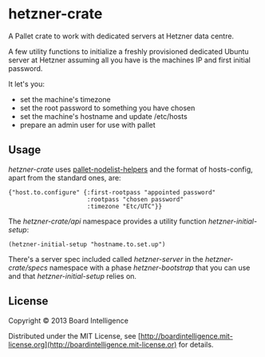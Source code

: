 # hetzner-crate

A Pallet crate to work with dedicated servers at Hetzner data centre.

A few utility functions to initialize a freshly provisioned dedicated
Ubuntu server at Hetzner assuming all you have is the machines IP and
first initial password.

It let's you:
* set the machine's timezone
* set the root password to something you have chosen
* set the machine's hostname and update /etc/hosts
* prepare an admin user for use with pallet

## Usage

*hetzner-crate* uses [pallet-nodelist-helpers](https://github.com/boardintelligence/pallet-nodelist-helpers)
and the format of hosts-config, apart from the standard ones, are:

    {"host.to.configure" {:first-rootpass "appointed password"
                          :rootpass "chosen password"
                          :timezone "Etc/UTC"}}

The *hetzner-crate/api* namespace provides a utility function *hetzner-initial-setup*:

    (hetzner-initial-setup "hostname.to.set.up")

There's a server spec included called *hetzner-server* in the *hetzner-crate/specs*
namespace with a phase *hetzner-bootstrap* that you can use and that *hetzner-initial-setup*
relies on.

## License

Copyright © 2013 Board Intelligence

Distributed under the MIT License, see
[http://boardintelligence.mit-license.org](http://boardintelligence.mit-license.or)
for details.

